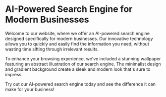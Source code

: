 <!--font:Poppins-->

# AI-Powered Search Engine for Modern Businesses

Welcome to our website, where we offer an AI-powered search engine designed specifically for modern businesses. Our innovative technology allows you to quickly and easily find the information you need, without wasting time sifting through irrelevant results.

To enhance your browsing experience, we've included a stunning wallpaper featuring an abstract illustration of our search engine. The minimalist design and gradient background create a sleek and modern look that's sure to impress.

Try out our AI-powered search engine today and see the difference it can make for your business!

<!--

Write me markdown content of website with wallpaper:

"A wallpaper featuring an abstract illustration of an AI-powered search engine, with a minimalist and modern design, set against a gradient background."

The header of the page should not be copy of the text but rather a real content of the website which is using this wallpaper.


---


# AI-Powered Search Engine for Modern Businesses

Welcome to our website, where we offer an AI-powered search engine designed specifically for modern businesses. Our innovative technology allows you to quickly and easily find the information you need, without wasting time sifting through irrelevant results.

To enhance your browsing experience, we've included a stunning wallpaper featuring an abstract illustration of our search engine. The minimalist design and gradient background create a sleek and modern look that's sure to impress.

Try out our AI-powered search engine today and see the difference it can make for your business!


---


Write me a Google font which is best fitting for the website.

Pick from the list:
- Roboto
- Lobster
- Cinzel Decorative
- Cinzel
- Cabin
- IBM Plex Sans
- Lato
- Exo 2
- Dancing Script
- Orbitron
- Futura
- Cormorant Garamond
- Inter
- Raleway
- Barlow Condensed
- Montserrat
- Poppins
- Open Sans
- Creepster
- Alegreya
- Playfair Display
- Great Vibes


Write just the font name nothing else.


---


Poppins

-->
